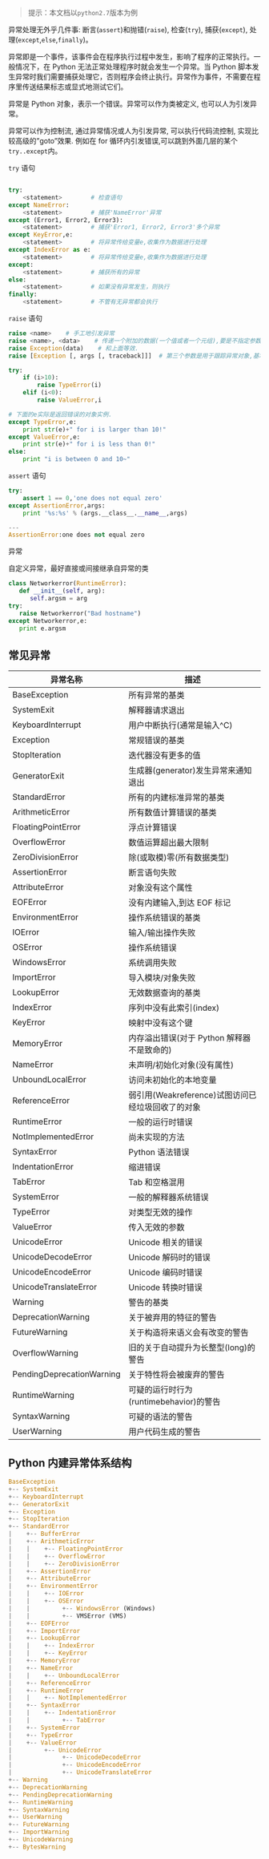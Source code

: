 > 提示：本文档以`python2.7`版本为例

异常处理无外乎几件事: 断言(`assert`)和抛错(`raise`), 检查(`try`), 捕获(`except`), 处理(`except`,`else`,`finally`)。

异常即是一个事件，该事件会在程序执行过程中发生，影响了程序的正常执行。一般情况下，在 Python 无法正常处理程序时就会发生一个异常。当 Python 脚本发生异常时我们需要捕获处理它，否则程序会终止执行。异常作为事件，不需要在程序里传送结果标志或显式地测试它们。

异常是 Python 对象，表示一个错误。异常可以作为类被定义, 也可以人为引发异常。

异常可以作为控制流, 通过异常情况或人为引发异常, 可以执行代码流控制, 实现比较高级的”goto”效果. 例如在 for 循环内引发错误,可以跳到外面几层的某个`try..except`内。

`try` 语句

```python

try:
	<statement>        # 检查语句
except NameError:
	<statement>        # 捕获'NameError'异常
except (Error1, Error2, Error3):
	<statement>        # 捕获'Error1, Error2, Error3'多个异常
except KeyError,e:
    <statement>        # 将异常传给变量e,收集作为数据进行处理
except IndexError as e:
    <statement>        # 将异常传给变量e,收集作为数据进行处理
except:
	<statement>        # 捕获所有的异常
else:
	<statement>        # 如果没有异常发生，则执行
finally:
	<statement>        # 不管有无异常都会执行

```

`raise` 语句

```python
raise <name>    # 手工地引发异常
raise <name>, <data>    # 传递一个附加的数据(一个值或者一个元组),要是不指定参数,则为None.
raise Exception(data)    # 和上面等效.
raise [Exception [, args [, traceback]]]  # 第三个参数是用于跟踪异常对象,基本不用.

try:
	if (i>10):
		raise TypeError(i)
	elif (i<0):
		raise ValueError,i

# 下面的e实际是返回错误的对象实例.
except TypeError,e:
	print str(e)+" for i is larger than 10!"
except ValueError,e:
	print str(e)+" for i is less than 0!"
else:
	print "i is between 0 and 10~"
```

`assert` 语句

```python
try:
	assert 1 == 0,'one does not equal zero'
except AssertionError,args:
	print '%s:%s' % (args.__class__.__name__,args)

---
AssertionError:one does not equal zero
```

异常

自定义异常，最好直接或间接继承自异常的类

```python
class Networkerror(RuntimeError):
   def __init__(self, arg):
      self.argsm = arg
try:
   raise Networkerror("Bad hostname")
except Networkerror,e:
   print e.argsm
```

## 常见异常

| 异常名称                  | 描述                                              |
| ------------------------- | ------------------------------------------------- |
| BaseException             | 所有异常的基类                                    |
| SystemExit                | 解释器请求退出                                    |
| KeyboardInterrupt         | 用户中断执行(通常是输入^C)                        |
| Exception                 | 常规错误的基类                                    |
| StopIteration             | 迭代器没有更多的值                                |
| GeneratorExit             | 生成器(generator)发生异常来通知退出               |
| StandardError             | 所有的内建标准异常的基类                          |
| ArithmeticError           | 所有数值计算错误的基类                            |
| FloatingPointError        | 浮点计算错误                                      |
| OverflowError             | 数值运算超出最大限制                              |
| ZeroDivisionError         | 除(或取模)零(所有数据类型)                        |
| AssertionError            | 断言语句失败                                      |
| AttributeError            | 对象没有这个属性                                  |
| EOFError                  | 没有内建输入,到达 EOF 标记                        |
| EnvironmentError          | 操作系统错误的基类                                |
| IOError                   | 输入/输出操作失败                                 |
| OSError                   | 操作系统错误                                      |
| WindowsError              | 系统调用失败                                      |
| ImportError               | 导入模块/对象失败                                 |
| LookupError               | 无效数据查询的基类                                |
| IndexError                | 序列中没有此索引(index)                           |
| KeyError                  | 映射中没有这个键                                  |
| MemoryError               | 内存溢出错误(对于 Python 解释器不是致命的)        |
| NameError                 | 未声明/初始化对象(没有属性)                       |
| UnboundLocalError         | 访问未初始化的本地变量                            |
| ReferenceError            | 弱引用(Weakreference)试图访问已经垃圾回收了的对象 |
| RuntimeError              | 一般的运行时错误                                  |
| NotImplementedError       | 尚未实现的方法                                    |
| SyntaxError               | Python 语法错误                                   |
| IndentationError          | 缩进错误                                          |
| TabError                  | Tab 和空格混用                                    |
| SystemError               | 一般的解释器系统错误                              |
| TypeError                 | 对类型无效的操作                                  |
| ValueError                | 传入无效的参数                                    |
| UnicodeError              | Unicode 相关的错误                                |
| UnicodeDecodeError        | Unicode 解码时的错误                              |
| UnicodeEncodeError        | Unicode 编码时错误                                |
| UnicodeTranslateError     | Unicode 转换时错误                                |
| Warning                   | 警告的基类                                        |
| DeprecationWarning        | 关于被弃用的特征的警告                            |
| FutureWarning             | 关于构造将来语义会有改变的警告                    |
| OverflowWarning           | 旧的关于自动提升为长整型(long)的警告              |
| PendingDeprecationWarning | 关于特性将会被废弃的警告                          |
| RuntimeWarning            | 可疑的运行时行为(runtimebehavior)的警告           |
| SyntaxWarning             | 可疑的语法的警告                                  |
| UserWarning               | 用户代码生成的警告                                |

## Python 内建异常体系结构

```python
BaseException
+-- SystemExit
+-- KeyboardInterrupt
+-- GeneratorExit
+-- Exception
+-- StopIteration
+-- StandardError
|    +-- BufferError
|    +-- ArithmeticError
|    |    +-- FloatingPointError
|    |    +-- OverflowError
|    |    +-- ZeroDivisionError
|    +-- AssertionError
|    +-- AttributeError
|    +-- EnvironmentError
|    |    +-- IOError
|    |    +-- OSError
|    |         +-- WindowsError (Windows)
|    |         +-- VMSError (VMS)
|    +-- EOFError
|    +-- ImportError
|    +-- LookupError
|    |    +-- IndexError
|    |    +-- KeyError
|    +-- MemoryError
|    +-- NameError
|    |    +-- UnboundLocalError
|    +-- ReferenceError
|    +-- RuntimeError
|    |    +-- NotImplementedError
|    +-- SyntaxError
|    |    +-- IndentationError
|    |         +-- TabError
|    +-- SystemError
|    +-- TypeError
|    +-- ValueError
|         +-- UnicodeError
|              +-- UnicodeDecodeError
|              +-- UnicodeEncodeError
|              +-- UnicodeTranslateError
+-- Warning
+-- DeprecationWarning
+-- PendingDeprecationWarning
+-- RuntimeWarning
+-- SyntaxWarning
+-- UserWarning
+-- FutureWarning
+-- ImportWarning
+-- UnicodeWarning
+-- BytesWarning
```
